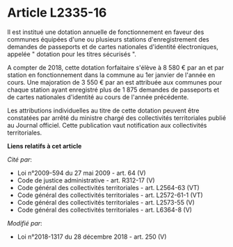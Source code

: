 # Article L2335-16

Il est institué une dotation annuelle de fonctionnement en faveur des communes équipées d'une ou plusieurs stations
d'enregistrement des demandes de passeports et de cartes nationales d'identité électroniques, appelée " dotation pour les
titres sécurisés ".

A compter de 2018, cette dotation forfaitaire s'élève à 8 580 € par an et par station en fonctionnement dans la commune au
1er janvier de l'année en cours. Une majoration de 3 550 € par an est attribuée aux communes pour chaque station ayant
enregistré plus de 1 875 demandes de passeports et de cartes nationales d'identité au cours de l'année précédente.

Les attributions individuelles au titre de cette dotation peuvent être constatées par arrêté du ministre chargé des
collectivités territoriales publié au Journal officiel. Cette publication vaut notification aux collectivités territoriales.

**Liens relatifs à cet article**

_Cité par_:

  - Loi n°2009-594 du 27 mai 2009 - art. 64 (V)
  - Code de justice administrative - art. R312-17 (V)
  - Code général des collectivités territoriales - art. L2564-63 (VT)
  - Code général des collectivités territoriales - art. L2572-61-1 (VT)
  - Code général des collectivités territoriales - art. L2573-55 (V)
  - Code général des collectivités territoriales - art. L6364-8 (V)

_Modifié par_:

  - Loi n°2018-1317 du 28 décembre 2018 - art. 250 (V)
